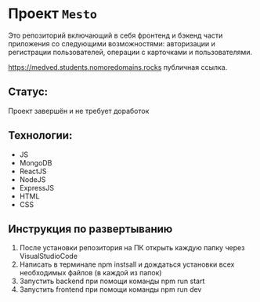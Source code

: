 # Проект `Mesto`
Это репозиторий включающий в себя фронтенд и бэкенд части приложения со следующими возможностями: авторизации и регистрации пользователей, операции с карточками и пользователями.

https://medved.students.nomoredomains.rocks публичная ссылка.

## Статус:
Проект завершён и не требует доработок

## Технологии:
- JS
- MongoDB
- ReactJS
- NodeJS
- ExpressJS
- HTML
- CSS
## Инструкция по развертыванию
1. После установки репозитория на ПК открыть каждую папку через VisualStudioCode 
2. Написать в терминале npm instsall и дождаться установки всех необходимых файлов (в каждой из папок)
3. Запустить backend при помощи команды npm run start
4. Запустить frontend при помощи команды npm run dev 
